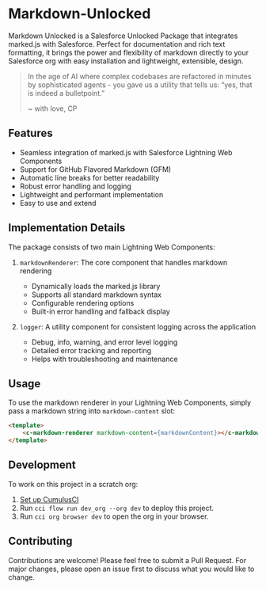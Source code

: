 # Markdown-Unlocked

Markdown Unlocked is a Salesforce Unlocked Package that integrates marked.js with Salesforce. Perfect for documentation and rich text formatting, it brings the power and flexibility of markdown directly to your Salesforce org with easy installation and lightweight, extensible, design.

> In the age of AI where complex codebases are refactored in minutes by sophisticated agents - you gave us a utility that tells us: “yes, that is indeed a bulletpoint.”
>
> ~ with love, 
> CP


## Features

- Seamless integration of marked.js with Salesforce Lightning Web Components
- Support for GitHub Flavored Markdown (GFM)
- Automatic line breaks for better readability
- Robust error handling and logging
- Lightweight and performant implementation
- Easy to use and extend

## Implementation Details

The package consists of two main Lightning Web Components:

1. `markdownRenderer`: The core component that handles markdown rendering
   - Dynamically loads the marked.js library
   - Supports all standard markdown syntax
   - Configurable rendering options
   - Built-in error handling and fallback display

2. `logger`: A utility component for consistent logging across the application
   - Debug, info, warning, and error level logging
   - Detailed error tracking and reporting
   - Helps with troubleshooting and maintenance

## Usage

To use the markdown renderer in your Lightning Web Components, simply pass a markdown string into `markdown-content` slot:

```html
<template>
    <c-markdown-renderer markdown-content={markdownContent}></c-markdown-renderer>
</template>
```

## Development

To work on this project in a scratch org:

1. [Set up CumulusCI](https://cumulusci.readthedocs.io/en/latest/tutorial.html)
2. Run `cci flow run dev_org --org dev` to deploy this project.
3. Run `cci org browser dev` to open the org in your browser.

## Contributing

Contributions are welcome! Please feel free to submit a Pull Request. For major changes, please open an issue first to discuss what you would like to change.
